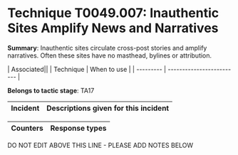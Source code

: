 # Technique T0049.007: Inauthentic Sites Amplify News and Narratives

**Summary**: Inauthentic sites circulate cross-post stories and amplify narratives. Often these sites have no masthead, bylines or attribution.


| Associated||
| Technique | When to use |
| --------- | ------------------------- |


**Belongs to tactic stage**: TA17


| Incident | Descriptions given for this incident |
| -------- | -------------------- |



| Counters | Response types |
| -------- | -------------- |


DO NOT EDIT ABOVE THIS LINE - PLEASE ADD NOTES BELOW